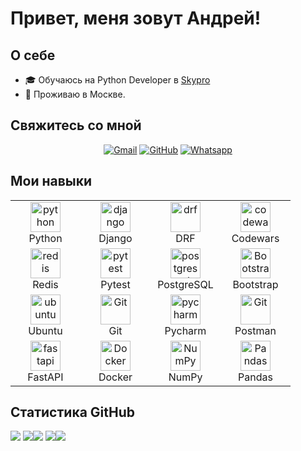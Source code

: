 # Привет, меня зовут Андрей!

## О себе

- 🎓 Обучаюсь на Python Developer в [Skypro](https://sky.pro/courses/programming/python-web-course)
- 🏡 Проживаю в Москве.

## Свяжитесь со мной

<p align="center">
	<a href="mailto:faceofdeviler@gmail.com"><img img src="https://img.shields.io/badge/gmail-%23EA4335.svg?style=plastic&logo=gmail&logoColor=white" alt="Gmail"/></a>
	<a href="https://github.com/AndreyAgeew"><img src="https://img.shields.io/badge/github-%23181717.svg?style=plastic&logo=github&logoColor=white" alt="GitHub"/></a>
	<a href="https://wa.me/79099213823"><img src="https://img.shields.io/badge/whatsapp-%2325D366.svg?style=plastic&logo=whatsapp&logoColor=white" alt="Whatsapp"/></a>
</p>

## Мои навыки
<table align="center">
  <tr>
      <td align="center" width="96">
      <a href="#python">
        <img src="https://upload.wikimedia.org/wikipedia/commons/c/c3/Python-logo-notext.svg" width="48" height="48" alt="python" />
      </a>
      <br>Python
    </td>
    <td align="center" width="96">
      <a href="#django">
        <img src="https://cdn.coursehunter.net/categories/80x80/django.webp" width="48" height="48" alt="django" />
      </a>
      <br>Django
    </td>
     <td align="center" width="96">
      <a href="#drf">
        <img src="https://storage.caktusgroup.com/media/blog-images/drf-logo2.png" width="48" height="48" alt="drf" />
      </a>
      <br>DRF
    </td>
     <td align="center" width="96">
        <a href="https://www.codewars.com/users/RedAction">
            <img src="https://www.codewars.com/packs/assets/logo.f607a0fb.svg" width="48" height="48"
                alt="codewars" />
        </a>
        <br>Codewars
    </td>
  </tr>

  <tr>
      <td align="center" width="96">
      <a href="#redis">
        <img src="https://is3-ssl.mzstatic.com/image/thumb/Purple124/v4/17/cd/a2/17cda2a0-b641-c3d0-3d22-141704a40eef/Icon.png/1200x630bb.png" width="48" height="48" alt="redis" />
      </a>
      <br>Redis
    </td>
     <td align="center" width="96">
      <a href="#pytest" >
        <img src="https://upload.wikimedia.org/wikipedia/commons/b/ba/Pytest_logo.svg" width="48" height="48" alt="pytest" />
      </a>
      <br>Pytest
      <td align="center" width="96">
      <a href="#postgresql">
        <img src="https://upload.wikimedia.org/wikipedia/commons/2/29/Postgresql_elephant.svg" width="48" height="48" alt="postgresql" />
      </a>
      <br>PostgreSQL
    </td>
     <td align="center" width="96">
      <a href="#bootstrap">
        <img src="https://cdn.worldvectorlogo.com/logos/bootstrap-4.svg" width="48" height="48" alt="Bootstrap" />
      </a>
      <br>Bootstrap
    </td>
  </tr>
   <tr>
      <td align="center" width="96">
      <a href="#ubuntu" >
        <img src="https://seeklogo.com/images/U/ubuntu-logo-8FDEC6A07B-seeklogo.com.png" width="48" height="48" alt="ubuntu" />
      </a>
      <br>Ubuntu
    </td>
      <td align="center" width="96">
      <a href="#git" >
        <img src="https://upload.wikimedia.org/wikipedia/commons/thumb/3/3f/Git_icon.svg/1200px-Git_icon.svg.png" width="48" height="48" alt="Git" />
      </a>
      <br>Git
    </td>
      <td align="center"  width="96">
      <a href="#pycharm">
        <img src="https://upload.wikimedia.org/wikipedia/commons/1/1d/PyCharm_Icon.svg" width="48" height="48" alt="pycharm" />
      </a>
      <br>Pycharm
    </td>
      <td align="center" width="96">
      <a href="#postman" >
        <img src="https://www.vectorlogo.zone/logos/getpostman/getpostman-icon.svg" width="48" height="48" alt="Git" />
      </a>
      <br>Postman
    </td>
  </tr>
   <tr>
      <td align="center" width="96">
      <a href="#FastAPI" >
        <img src="https://w7.pngwing.com/pngs/141/126/png-transparent-fastapi-hd-logo-thumbnail.png" width="48" height="48" alt="fastapi" />
      </a>
      <br>FastAPI
    </td>
      <td align="center" width="96">
      <a href="#Docker" >
        <img src="https://w7.pngwing.com/pngs/991/165/png-transparent-docker-hd-logo-thumbnail.png" width="48" height="48" alt="Docker" />
      </a>
      <br>Docker
    </td>
      <td align="center"  width="96">
      <a href="#NumPy">
        <img src="https://www.dlf.pt/dfpng/middlepng/443-4431745_rougier-numpy-logo-name-below-02-python-numpy.png" width="48" height="48" alt="NumPy" />
      </a>
      <br>NumPy
    </td>
      <td align="center" width="96">
      <a href="#Pandas" >
        <img src="https://www.cilans.net/wp-content/uploads/2019/12/Python-Pandas-logo.png" width="48" height="48" alt="Pandas" />
      </a>
      <br>Pandas
    </td>
  </tr>
</table>

## Статистика GitHub

![](https://github-profile-summary-cards.vercel.app/api/cards/profile-details?username=AndreyAgeew&theme=slateorange)
![](https://github-profile-summary-cards.vercel.app/api/cards/repos-per-language?username=AndreyAgeew&theme=slateorange)![](https://github-profile-summary-cards.vercel.app/api/cards/most-commit-language?username=AndreyAgeew&theme=slateorange)
![](https://github-profile-summary-cards.vercel.app/api/cards/stats?username=AndreyAgeew&theme=slateorange)![](https://github-profile-summary-cards.vercel.app/api/cards/productive-time?username=AndreyAgeew&theme=slateorange)

